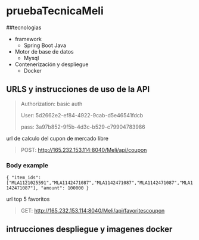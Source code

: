 # pruebaTecnicaMeli
##tecnologias
* framework
  * Spring Boot Java
* Motor de base de datos
  * Mysql
* Contenerización y despliegue
  * Docker

## URLS y instrucciones de uso de la API

> Authorization: basic auth
> 
> User: 5d2662e2-ef84-4922-9cab-d5e46541fdcb
> 
> pass: 3a97b852-9f5b-4d3c-b529-c79904783986

url de calculo del cupon de mercado libre 
> POST: http://165.232.153.114:8040/Meli/api/coupon
### Body example
`{
"item_ids": ["MLA1121025591","MLA1142471087","MLA1142471087","MLA1142471087","MLA1142471087"],
"amount": 100000
}`

url top 5 favoritos
> GET: http://165.232.153.114:8040/Meli/api/favoritescoupon

## intrucciones despliegue y imagenes docker



